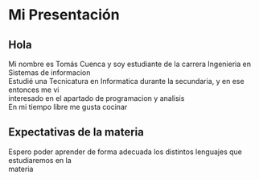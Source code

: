 # Mi Presentación
## Hola
Mi nombre es Tomás Cuenca y soy estudiante de la carrera Ingenieria en Sistemas de informacion  
Estudié una Tecnicatura en Informatica durante la secundaria, y en ese entonces me vi  
interesado en el apartado de programacion y analisis   
En mi tiempo libre me gusta cocinar  
## Expectativas de la materia  
Espero poder aprender de forma adecuada los distintos lenguajes que estudiaremos en la  
materia
